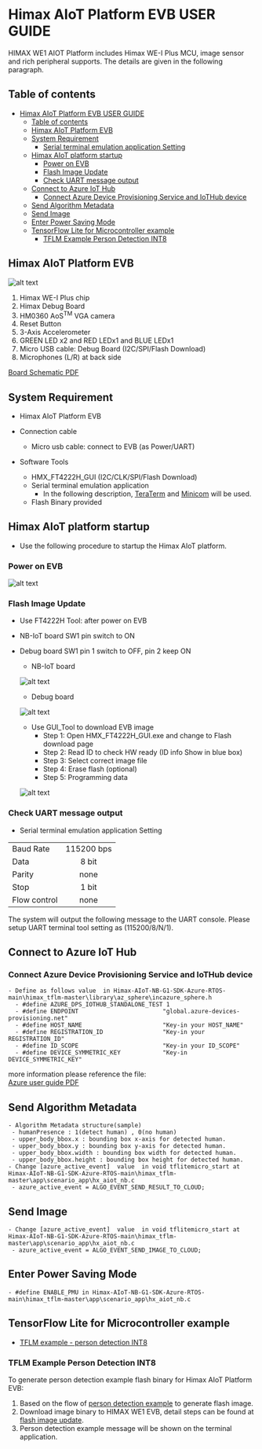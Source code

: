 # Himax AIoT Platform EVB USER GUIDE

HIMAX WE1 AIOT Platform includes Himax WE-I Plus MCU, image sensor and rich peripheral supports. The details are given in the following paragraph. 


## Table of contents

- [Himax AIoT Platform EVB USER GUIDE](#himax-we1-evb-user-guide)
  - [Table of contents](#table-of-contents)
  - [Himax AIoT Platform EVB](#himax-aiot-platform-evb)
  - [System Requirement](#system-requirement)
    - [Serial terminal emulation application Setting](#serial-terminal-emulation-application-setting)
  - [Himax AIoT platform startup](#himax-aiot-platform-startup)
    - [Power on EVB](#power-on-evb) 
    - [Flash Image Update](#flash-image-update)
    - [Check UART message output](#check-uart-message-output)
  - [Connect to Azure IoT Hub](#connect-to-azure-iot-hub)
    - [Connect Azure Device Provisioning Service and IoTHub device](#connect-azure-device-provisioning-service-and-iothub-device)
  - [Send Algorithm Metadata](#send-algorithm-metadata)
  - [Send Image](#send-image)
  - [Enter Power Saving Mode](#enter-power-saving-mode)
  - [TensorFlow Lite for Microcontroller example](#tensorflow-lite-for-microcontroller-example)
    - [TFLM Example Person Detection INT8](#tflm-example-person-detection-int8)


## Himax AIoT Platform EVB

![alt text](images/himax_nbiot_evb.png)

  1.	Himax WE-I Plus chip
  2.    Himax Debug Board
  3.	HM0360 AoS<sup>TM</sup> VGA camera
  4.	Reset Button
  5.	3-Axis Accelerometer
  6.	GREEN LED x2 and RED LEDx1 and BLUE LEDx1  
  7.	Micro USB cable: Debug Board (I2C/SPI/Flash Download)
  8.	Microphones (L/R) at back side 

  <a href="docs/H010_HX6539_NB-IoT_WNB303R_V10.pdf" target="_blank">Board Schematic PDF</a>

## System Requirement
  - Himax AIoT Platform EVB
  - Connection cable
    - Micro usb cable: connect to EVB (as Power/UART)

  - Software Tools
    - HMX_FT4222H_GUI (I2C/CLK/SPI/Flash Download)
    - Serial terminal emulation application
      - In the following description, [TeraTerm](https://ttssh2.osdn.jp/index.html.en) and [Minicom](https://linux.die.net/man/1/minicom) 
        will be used.
    - Flash Binary provided
     
## Himax AIoT platform startup
  - Use the following procedure to startup the Himax AIoT platform.
### Power on EVB
    
![alt text](images/himax_nbiot_evb_debug.png) 

### Flash Image Update
  - Use FT4222H Tool: after power on EVB
  - NB-IoT board SW1 pin switch to ON
  - Debug board SW1 pin 1 switch to OFF, pin 2 keep ON
    - NB-IoT board
    
    ![alt text](images/Himax_NB-IoT_board_sw.png)
    
    - Debug board
    
    ![alt text](images/Himax_Debug_board_sw.png)
    
    - Use GUI_Tool to download EVB image
      - Step 1: Open HMX_FT4222H_GUI.exe and change to Flash download page
      - Step 2: Read ID to check HW ready (ID info Show in blue box)
      - Step 3: Select correct image file
      - Step 4: Erase flash (optional)
      - Step 5: Programming data
      
    ![alt text](images/Himax_Gui_tool_dowload.png) 
       
### Check UART message output    
  - Serial terminal emulation application Setting 

|   |  |
| :------------ |:---------------:|
| Baud Rate  | 115200 bps |
| Data | 8 bit |
| Parity  | none  |
| Stop  | 1 bit  |
| Flow control | none |   

  The system will output the following message to the UART console. Please setup UART terminal tool setting as (115200/8/N/1).  

##  Connect to Azure IoT Hub
### Connect Azure Device Provisioning Service and IoTHub device
    - Define as follows value  in Himax-AIoT-NB-G1-SDK-Azure-RTOS-main\himax_tflm-master\library\az_sphere\incazure_sphere.h 
      - #define AZURE_DPS_IOTHUB_STANDALONE_TEST 1
      - #define ENDPOINT                        "global.azure-devices-provisioning.net"
      - #define HOST_NAME                       "Key-in your HOST_NAME" 
      - #define REGISTRATION_ID                 "Key-in your REGISTRATION_ID" 
      - #define ID_SCOPE                        "Key-in your ID_SCOPE"
      - #define DEVICE_SYMMETRIC_KEY            "Key-in DEVICE_SYMMETRIC_KEY"
      
more information please reference the file:  
<a href="docs/himax_WEI_Azure_RTOS_Device_getStartedDoc.pdf" target="_blank">Azure user guide PDF</a>
      
## Send Algorithm Metadata
    - Algorithm Metadata structure(sample)
     - humanPresence : 1(detect human) , 0(no human)
     - upper_body_bbox.x : bounding box x-axis for detected human.
     - upper_body_bbox.y : bounding box y-axis for detected human. 
     - upper_body_bbox.width : bounding box width for detected human.
     - upper_body_bbox.height : bounding box height for detected human.
    - Change [azure_active_event]  value  in void tflitemicro_start at Himax-AIoT-NB-G1-SDK-Azure-RTOS-main\himax_tflm-master\app\scenario_app\hx_aiot_nb.c  
     - azure_active_event = ALGO_EVENT_SEND_RESULT_TO_CLOUD;
     
## Send Image
    - Change [azure_active_event]  value  in void tflitemicro_start at Himax-AIoT-NB-G1-SDK-Azure-RTOS-main\himax_tflm-master\app\scenario_app\hx_aiot_nb.c  
     - azure_active_event = ALGO_EVENT_SEND_IMAGE_TO_CLOUD;
     
## Enter Power Saving Mode
    - #define ENABLE_PMU in Himax-AIoT-NB-G1-SDK-Azure-RTOS-main\himax_tflm-master\app\scenario_app\hx_aiot_nb.c 
      
## TensorFlow Lite for Microcontroller example 

  - [TFLM example - person detection INT8](#tflm-example-person-detection-int8)
 
### TFLM Example Person Detection INT8

  To generate person detection example flash binary for Himax AIoT Platform EVB:
  1. Based on the flow of [person detection example](https://github.com/tensorflow/tensorflow/tree/master/tensorflow/lite/micro/examples/person_detection_experimental#person-detection-example) to generate flash image. 
  2. Download image binary to HIMAX WE1 EVB, detail steps can be found at [flash image update](#flash-image-update).
  3. Person detection example message will be shown on the terminal application. 
 